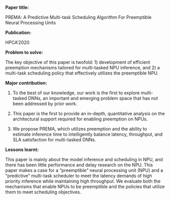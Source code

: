 **Paper title:**

PREMA: A Predictive Multi-task Scheduling Algorithm For Preemptible Neural
Processing Units

**Publication:**

HPCA’2020

**Problem to solve:**

The key objective of this paper is twofold: 1) development of efficient
preemption mechanisms tailored for multi-tasked NPU inference, and 2) a
multi-task scheduling policy that effectively utilizes the preemptible NPU.

**Major contribution:**

1.  To the best of our knowledge, our work is the first to explore multi-tasked
    DNNs, an important and emerging problem space that has not been addressed by
    prior work.

2.  This paper is the first to provide an in-depth, quantitative analysis on the
    architectural support required for enabling preemption on NPUs.

3.  We propose PREMA, which utilizes preemption and the ability to estimate
    inference time to intelligently balance latency, throughput, and SLA
    satisfaction for multi-tasked DNNs.

**Lessons learnt:**

This paper is mainly about the model inference and scheduling in NPU, and there
has been little performance and delay research on the NPU. This paper makes a
case for a “preemptible” neural processing unit (NPU) and a “predictive”
multi-task scheduler to meet the latency demands of high priority inference
while maintaining high throughput. We evaluate both the mechanisms that enable
NPUs to be preemptible and the policies that utilize them to meet scheduling
objectives.
